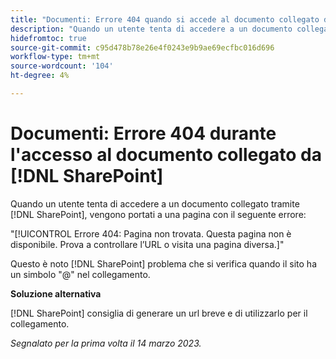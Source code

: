 ```yaml
---
title: "Documenti: Errore 404 quando si accede al documento collegato da SharePoint"
description: "Quando un utente tenta di accedere a un documento collegato tramite SharePoint, viene portato a una pagina con un errore 404."
hidefromtoc: true
source-git-commit: c95d478b78e26e4f0243e9b9ae69ecfbc016d696
workflow-type: tm+mt
source-wordcount: '104'
ht-degree: 4%

---
```



# Documenti: Errore 404 durante l&#39;accesso al documento collegato da [!DNL SharePoint]

<!--This issue is on the WF and WFP TOCs-->

Quando un utente tenta di accedere a un documento collegato tramite [!DNL SharePoint], vengono portati a una pagina con il seguente errore:

&quot;[!UICONTROL Errore 404: Pagina non trovata. Questa pagina non è disponibile. Prova a controllare l’URL o visita una pagina diversa.]&quot;

Questo è noto [!DNL SharePoint] problema che si verifica quando il sito ha un simbolo &quot;@&quot; nel collegamento.

**Soluzione alternativa**

[!DNL SharePoint] consiglia di generare un url breve e di utilizzarlo per il collegamento.

_Segnalato per la prima volta il 14 marzo 2023._


